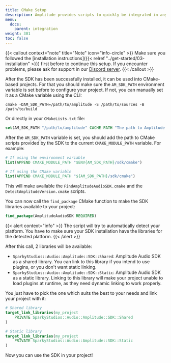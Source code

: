 ```yaml
---
title: CMake Setup
description: Amplitude provides scripts to quickly be integrated in any CMake-based projects.
menu:
  docs:
    parent: integration
weight: 301
toc: false
---
```


{{< callout context="note" title="Note" icon="info-circle" >}}
Make sure you followed the [installation instructions]({{< relref "../get-started/03-installation" >}}) first before to
continue this setup. If you encounter problems, please ask for support in
our [Discord server](https://discord.gg/QR2uBpzJ5f).
{{< /callout >}}

After the SDK has been successfully installed, it can be used into CMake-based projects. For that you should make sure
the `AM_SDK_PATH` environment variable is set before to configure your project. If not, you can manually set it as a
CMake variable using the CLI:

```shell
cmake -DAM_SDK_PATH=/path/to/amplitude -S /path/to/sources -B /path/to/build
```

Or directly in your `CMakeLists.txt` file:

```cmake
set(AM_SDK_PATH "/path/to/amplitude" CACHE PATH "The path to Amplitude Audio SDK libraries.")
```

After the `AM_SDK_PATH` variable is set, you should add the path to CMake scripts provided by the SDK to the
current `CMAKE_MODULE_PATH` variable. For example:

```cmake
# If using the environment variable
list(APPEND CMAKE_MODULE_PATH "$ENV{AM_SDK_PATH}/sdk/cmake")

# If using the CMake variable
list(APPEND CMAKE_MODULE_PATH "${AM_SDK_PATH}/sdk/cmake")
```

This will make available the `FindAmplitudeAudioSDK.cmake` and the `DetectAmplitudeVersion.cmake` scripts.

You can now call the `find_package` CMake function to make the SDK libraries available to your project:

```cmake
find_package(AmplitudeAudioSDK REQUIRED)
```

{{< alert context="info" >}}
The script will try to automatically detect your platform. You have to make sure your SDK
installation have the libraries for the detected platform.
{{< /alert >}}

After this call, 2 libraries will be available:

- `SparkyStudios::Audio::Amplitude::SDK::Shared`: Amplitude Audio SDK as a shared library. You can link to this library
  if you intend to use plugins, or you don't want static linking.
- `SparkyStudios::Audio::Amplitude::SDK::Static`: Amplitude Audio SDK as a static library. Linking to this library will
  make your project unable to load plugins at runtime, as they need dynamic linking to work properly.

You just have to pick the one which suits the best to your needs and link your project with it:

```cmake
# Shared library
target_link_libraries(my_project
    PRIVATE SparkyStudios::Audio::Amplitude::SDK::Shared
)

# Static library
target_link_libraries(my_project
    PRIVATE SparkyStudios::Audio::Amplitude::SDK::Static
)
```

Now you can use the SDK in your project!
